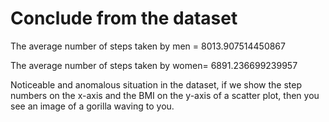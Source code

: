 # Conclude from the dataset

The average number of steps taken by men = 8013.907514450867

The average number of steps taken by women= 6891.236699239957

Noticeable and anomalous situation in the dataset, if we show the step numbers on the x-axis and the BMI on the y-axis of a scatter plot, then you see an image of a gorilla waving to you.

